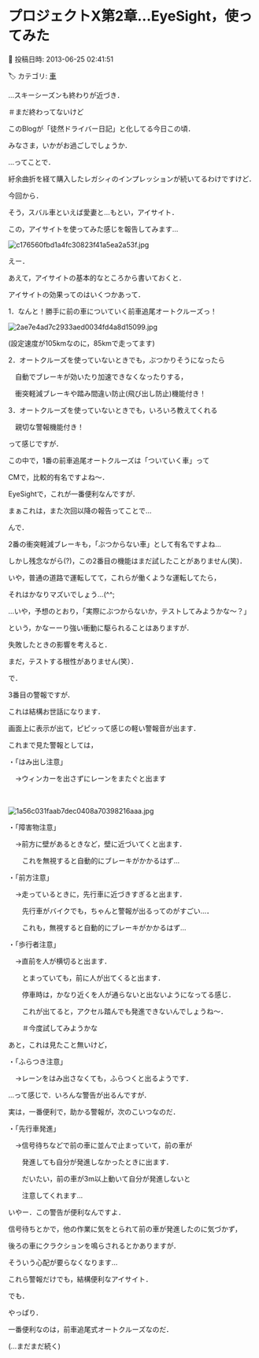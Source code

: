 # プロジェクトX第2章…EyeSight，使ってみた

📅 投稿日時: 2013-06-25 02:41:51

🏷️ カテゴリ: [車](cba0e8330b3f2ded7c1addfacc75d4547.md)

…スキーシーズンも終わりが近づき．


＃まだ終わってないけど


このBlogが「徒然ドライバー日記」と化してる今日この頃．


みなさま，いかがお過ごしでしょうか．





…ってことで．


紆余曲折を経て購入したレガシィのインプレッションが続いてるわけですけど．





今回から．


そう，スバル車といえば愛妻と…もとい，アイサイト．


この，アイサイトを使ってみた感じを報告してみます…




![c176560fbd1a4fc30823f41a5ea2a53f.jpg](images/c176560fbd1a4fc30823f41a5ea2a53f.jpg)







えー．


あえて，アイサイトの基本的なところから書いておくと．


アイサイトの効果ってのはいくつかあって．





1．なんと！勝手に前の車についていく前車追尾オートクルーズっ！




![2ae7e4ad7c2933aed0034fd4a8d15099.jpg](images/2ae7e4ad7c2933aed0034fd4a8d15099.jpg)




(設定速度が105kmなのに，85kmで走ってます)





2．オートクルーズを使っていないときでも，ぶつかりそうになったら


　自動でブレーキが効いたり加速できなくなったりする，


　衝突軽減ブレーキや踏み間違い防止(飛び出し防止)機能付き！





3．オートクルーズを使っていないときでも，いろいろ教えてくれる


　親切な警報機能付き！





って感じですが．





この中で，1番の前車追尾オートクルーズは「ついていく車」って


CMで，比較的有名ですよね～．


EyeSightで，これが一番便利なんですが．


まぁこれは，また次回以降の報告ってことで…





んで．


2番の衝突軽減ブレーキも，「ぶつからない車」として有名ですよね…


しかし残念ながら(?)，この2番目の機能はまだ試したことがありません(笑)．


いや，普通の道路で運転してて，これらが働くような運転してたら，


それはかなりマズいでしょう…(^^;





…いや，予想のとおり，「実際にぶつからないか，テストしてみようかな～？」


という，かなーーり強い衝動に駆られることはありますが．


失敗したときの影響を考えると．


まだ，テストする根性がありません(笑）．





で．


3番目の警報ですが．


これは結構お世話になります．


画面上に表示が出て，ピピッって感じの軽い警報音が出ます．





これまで見た警報としては，


・「はみ出し注意」


　→ウィンカーを出さずにレーンをまたぐと出ます


　

![1a56c031faab7dec0408a70398216aaa.jpg](images/1a56c031faab7dec0408a70398216aaa.jpg)







・「障害物注意」


　→前方に壁があるときなど，壁に近づいてくと出ます．


　　これを無視すると自動的にブレーキがかかるはず…





・「前方注意」


　→走っているときに，先行車に近づきすぎると出ます．


　　先行車がバイクでも，ちゃんと警報が出るってのがすごい…．


　　これも，無視すると自動的にブレーキがかかるはず…





・「歩行者注意」


　→直前を人が横切ると出ます．


　　とまっていても，前に人が出てくると出ます．


　　停車時は，かなり近くを人が通らないと出ないようになってる感じ．


　　これが出てると，アクセル踏んでも発進できないんでしょうね～．


　　＃今度試してみようかな





あと，これは見たこと無いけど，


・「ふらつき注意」


　→レーンをはみ出さなくても，ふらつくと出るようです．





…って感じで．いろんな警告が出るんですが．


実は，一番便利で，助かる警報が，次のこいつなのだ．





・「先行車発進」


　→信号待ちなどで前の車に並んで止まっていて，前の車が


　　発進しても自分が発進しなかったときに出ます．


　　だいたい，前の車が3m以上動いて自分が発進しないと


　　注意してくれます…


いやー．この警告が便利なんですよ．


信号待ちとかで，他の作業に気をとられて前の車が発進したのに気づかず，


後ろの車にクラクションを鳴らされるとかありますが．


そういう心配が要らなくなります…





これら警報だけでも，結構便利なアイサイト．


でも．


やっぱり．


一番便利なのは，前車追尾式オートクルーズなのだ．


(…まだまだ続く)
